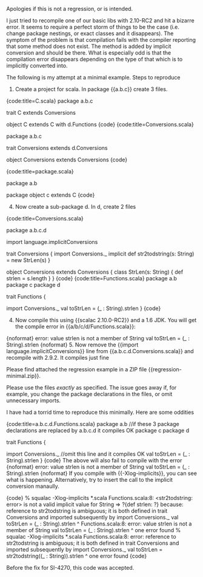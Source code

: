 Apologies if this is not a regression, or is intended.

I just tried to recompile one of our basic libs with 2.10-RC2 and hit a bizarre error. It seems to require a perfect storm of things to be the case (i.e. change package nestings, or exact classes and it disappears). The symptom of the problem is that compilation fails with the compiler reporting that some method does not exist. The method is added by implicit conversion and should be there. What is especially odd is that the compilation error disappears depending on the type of that which is to implicitly converted into.

The following is my attempt at a minimal example. Steps to reproduce

1. Create a project for scala. In package {{a.b.c}} create 3 files.

{code:title=C.scala}
package a.b.c

trait C extends Conversions

object C extends C with d.Functions
{code}
{code:title=Conversions.scala}

package a.b.c

trait Conversions extends d.Conversions

object Conversions extends Conversions
{code}

{code:title=package.scala}

package a.b

package object c extends C
{code}

4. Now create a sub-package d. In d, create 2 files

{code:title=Conversions.scala}

package a.b.c.d

import language.implicitConversions

trait Conversions {
  import Conversions._
  implicit def str2todstring(s: String) = new StrLen(s)
}

object Conversions extends Conversions {
  class StrLen(s: String) {
    def strlen = s.length
  }
}
{code}
{code:title=Functions.scala}
package a.b
package c
package d

trait Functions {

  import Conversions._
  val toStrLen = (_ : String).strlen
}
{code}

4. Now compile this using {{scalac 2.10.0-RC2}} and a 1.6 JDK. You will get the compile error in {{a/b/c/d/Functions.scala}}:

{noformat}
error: value strlen is not a member of String
val toStrLen = (_ : String).strlen
{noformat}
5. Now remove the {{import language.implicitConversions}} line from {{a.b.c.d.Conversions.scala}} and recompile with 2.9.2. It compiles just fine


Please find attached the regression example in a ZIP file {{regression-minimal.zip}}.

Please use the files *exactly* as specified. The issue goes away if, for example, you change the package declarations in the files, or omit unnecessary imports.


I have had a torrid time to reproduce this minimally. Here are some oddities

{code:title=a.b.c.d.Functions.scala}
package a.b //if these 3 package declarations are replaced by a.b.c.d it compiles OK
package c
package d

trait Functions {

  import Conversions._ //omit this line and it compiles OK
  val toStrLen = (_ : String).strlen
}
{code}
The above will also fail to compile with the error
{noformat}
error: value strlen is not a member of String
val toStrLen = (_ : String).strlen
{noformat}
If you compile with {{-Xlog-implicits}}, you can see what is happening. Alternatively, try to insert the call to the implicit conversion manaully.

{code}
% squalac -Xlog-implicits *.scala
Functions.scala:8: <str2todstring: error> is not a valid implicit value for String => ?{def strlen: ?} because:
reference to str2todstring is ambiguous;
it is both defined in trait Conversions and imported subsequently by 
import Conversions._
  val toStrLen = (_ : String).strlen
                    ^
Functions.scala:8: error: value strlen is not a member of String
  val toStrLen = (_ : String).strlen
                              ^
one error found
% squalac -Xlog-implicits *.scala
Functions.scala:8: error: reference to str2todstring is ambiguous;
it is both defined in trait Conversions and imported subsequently by 
import Conversions._
  val toStrLen = str2todstring((_ : String)).strlen
                 ^
one error found
{code}

Before the fix for SI-4270, this code was accepted.
